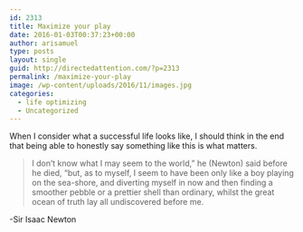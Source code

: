 ```yaml
---
id: 2313
title: Maximize your play
date: 2016-01-03T00:37:23+00:00
author: arisamuel
type: posts
layout: single
guid: http://directedattention.com/?p=2313
permalink: /maximize-your-play
image: /wp-content/uploads/2016/11/images.jpg
categories:
  - life optimizing
  - Uncategorized
---
```

When I consider what a successful life looks like, I should think in the end that being able to honestly say something like this is what matters.

> I don’t know what I may seem to the world,” he (Newton) said before he died, “but, as to myself, I seem to have been only like a boy playing on the sea-shore, and diverting myself in now and then finding a smoother pebble or a prettier shell than ordinary, whilst the great ocean of truth lay all undiscovered before me.

-Sir Isaac Newton